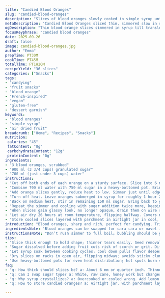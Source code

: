 ```yaml
---
title: "Candied Blood Oranges"
slug: "candied-blood-oranges"
description: "Slices of blood oranges slowly cooked in simple syrup until translucent and tender, then air-dried until chewy. Uses slight variations in sugar and timing to deepen flavor and texture. Ideal for garnishing desserts or snacking. Vegan, nut-free, gluten-free, dairy-free, egg-free. Substitutions suggested for water and sugar types. Technique focuses on visual cues and tactile feel rather than rigid clock times."
metaDescription: "Candied Blood Oranges sliced thin, simmered slow in syrup, air-dried chewy. Techniques focus on texture cues, flavor depth, substitutes for sugar and water."
ogDescription: "Thin blood orange slices simmered in syrup till translucent, air-dried chewy. Sugar variations, timing tips, rough guide for texture. No rush, watch edges change."
focusKeyphrase: "candied blood oranges"
date: 2025-09-26
draft: false
image: candied-blood-oranges.jpg
author: "Emma"
prepTime: PT30M
cookTime: PT45M
totalTime: PT1H20M
recipeYield: "36 slices"
categories: ["Snacks"]
tags:
- "candying"
- "fruit snacks"
- "blood orange"
- "French-inspired"
- "vegan"
- "gluten-free"
- "dessert garnish"
keywords:
- "blood oranges"
- "simple syrup"
- "air dried fruit"
breadcrumb: ["Home", "Recipes", "Snacks"]
nutrition: 
 calories: "45"
 fatContent: "0g"
 carbohydrateContent: "12g"
 proteinContent: "0g"
ingredients:
- "3 blood oranges, scrubbed"
- "900 ml (3 3/4 cups) granulated sugar"
- "700 ml (just under 3 cups) water"
instructions:
- "Cut off both ends of each orange on a sturdy surface. Slice into 6 mm (around 1/4 inch) thin rounds. Remove seeds carefully to avoid bitterness but keep slices intact."
- "Combine 700 ml water with 750 ml sugar in a heavy-bottomed pot. Bring to a rolling boil; gives that sharp hiss and bubbles."
- "Add orange slices gently, reduce heat to low. Simmer just until edges start to soften, about 12 minutes, not mushy. Skim foam if needed."
- "Turn off heat. Leave oranges submerged in syrup for roughly 1 hour 20 minutes; syrup will gradually thicken and infuse. No rush. Cover with lid to keep aromas."
- "Back on medium heat, stir in remaining 150 ml sugar. Bring back to gentle simmer. Cook slices for 6 minutes. Remove from heat and cool with lid off for 1 hour 15 minutes."
- "Repeat the simmer and cooling with sugar addition twice more, keeping to gentle bubble, stirring carefully to avoid tearing fruit. Watch for edges turning translucent, letting syrup coat evenly."
- "When slices gain glassy look, no longer opaque, drain them on wire racks set over trays to catch drip"
- "Let air dry 26 hours at room temperature, flipping halfway. Covers moisture release and concentrates flavors. Avoid sticky clustering by spacing well."
- "Store cooled slices layered with parchment in airtight jar in cool, dry place. Should last several weeks unless humidity spoils texture."
introduction: "Blood oranges, sharp and rich, perfect for candying. Tried thinner slices once—too fragile, stuck to pan. Strong advice: go thicker for texture that holds. That bitter pith? Seeds suck but slicing around helps. Simmer sound tells when syrup’s working, bubbling slow tells me sugar’s dissolving well. Letting oranges soak between simmers softens rind without mush. Each cool-down—time for sugar to pull flavor deeper, syrup thickens slowly, darkens nicely. Translucent peels signal near-ready, light shimmering through like stained glass. Patience key. That drying step—a game changer. Flip ‘em, let air do its magic to seal chewiness; forget fridge, add moisture, spoil. Layer with parchment, you save from sticky disaster. Got a sweet fix? Try swapping water with orange liqueur for a boozy twist or honey instead of sugar but watch cooking times. Personal journey, cook with feel, not watch."
ingredientsNote: "Blood oranges can be swapped for cara cara or navel if unavailable; flavor shifts but technique same. Water could be mineral or tap; mineral adds brightness. Sugar can be white or raw cane, raw changes color and flavor—harder to tell when syrup is ready, so watch bubbling. Note the sugar quantities tweaked slightly from traditional. A trick: dissolving sugar completely before adding fruit prevents grit or scorching. Seeds removed prevent bitterness but a few left won't ruin batch. Use sturdy, heavy-bottomed pots to evenly distribute heat, avoiding hot spots that burn syrup. Wire racks are preferable to cooling oranges with paper towels, which absorb too much juice and cause breakage."
instructionsNote: "Don’t rush simmer to full boil; bubbling should be gentle to prevent fraying slices. Timings are guidelines—priority is texture. Soft but firm peel indicates readiness, touch to check. Residual heat continues cooking—take off when edges curl slightly transparent. Rest periods let syrup penetrate deeper, carry flavor through rinds into flesh. Stir gently during cooking to coat evenly but no rough handling or slices break. When cooling between stages, leave lid off last cycle to let steam evaporate, thickening syrup further. Air drying critical—skip or shorten and candy remains sticky, spoils faster. Flip slices mid-dry; saves from uneven texture. Store away from humidity; otherwise, sugar recrystallizes or fruit molds. If syrup crystallizes during cooking—add lemon juice or a dash of corn syrup next time. A fan accelerates drying but careful not to over-dry or slices crack."
tips:
- "Slice thick enough to hold shape; thinner tears easily. Seed removal tricky but helps avoid bitterness. Notice sound simmering makes, steady bubble not rolling boil. Syrup around fruit sinks slightly to soften edges without mush."
- "Sugar dissolved before adding fruit cuts risk of scorch or grit. Different sugars shift flavor and color; raw cane darkens syrup, harder to judge done by bubbles. Acid additions like lemon juice stop crystallizing if needed during simmer."
- "Let syrup soak between cooking cycles; cool down pulls flavor deeper without breaking fruit. Multiple simmer-cool repeats key to texture. Keep heat low, watch for slight edge translucency; soft but firm is go time."
- "Dry slices on racks in open air, flipping midway; avoids sticky clumps and uneven drying. Skip fridge, moisture wrecks chewiness fast. Fan speeds drying but risk over-dry cracking, watch carefully."
- "Use heavy-bottomed pots for even heat distribution; hot spots burn syrup fast. Wire racks better than towels, towels soak juice causing slices to break. Store layered with parchment in cool dry spot keeps weeks if humidity low."
faq:
- "q: How thick should slices be? a: About 6 mm or quarter inch. Thinner tears. Thicker risks hard drying. Not too thick either. Seeds removed helps focus on texture. Thickness controls chewiness, drying time varies."
- "q: Can I swap sugar type? a: White, raw cane, honey work but changes happen. Raw darkens syrup, harder judge bubbling. Honey imparts flavor, needs timing tweaks. White granulated most straightforward. Watch simmer closely."
- "q: Why syrup crystallizes? a: Overcooked or cooled wrong. Add lemon juice or corn syrup in recipe prevents sugar recrystallizing. Stir gently, dissolve sugar fully before fruit. Crystals ruin texture, taste gritty."
- "q: How to store candied oranges? a: Airtight jar, with parchment layers, cool dry place. Avoid humidity, sugar clumps or mold happens quick. Room temp preferred, fridge adds moisture. Can last weeks if proper dry storage."

---
```

